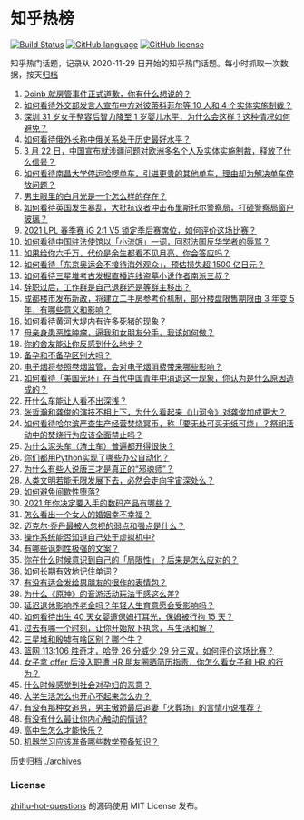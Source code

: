 # 知乎热榜
[![Build Status](https://github.com/ToWeLong/zhihu-hot-questions/workflows/CI/badge.svg)](https://github.com/ToWeLong/zhihu-hot-questions/actions)
[![GitHub language](https://img.shields.io/badge/language-golang-orange.svg)](https://golang.org/)
[![GitHub license](https://img.shields.io/github/license/ToWeLong/zhihu-hot-questions)](https://github.com/ToWeLong/zhihu-hot-questions/blob/main/LICENSE)

知乎热门话题，记录从 2020-11-29 日开始的知乎热门话题。每小时抓取一次数据，按天[归档](./archives)

<!-- BEGIN -->

1. [Doinb 就房管事件正式道歉，你有什么想说的？](https://www.zhihu.com/question/450705943)
1. [如何看待外交部发言人宣布中方对彼蒂科菲尔等 10 人和 4 个实体实施制裁？](https://www.zhihu.com/question/450726712)
1. [深圳 31 岁女子整容后智力降至 1 岁婴儿水平，为什么会这样？这种情况如何避免？](https://www.zhihu.com/question/450233917)
1. [如何看待俄外长称中俄关系处于历史最好水平？](https://www.zhihu.com/question/450635810)
1. [3 月 22 日，中国宣布就涉疆问题对欧洲多名个人及实体实施制裁，释放了什么信号？](https://www.zhihu.com/question/450733396)
1. [如何看待南昌大学停运哈啰单车，引进更贵的其他单车，理由却为解决单车停放问题？](https://www.zhihu.com/question/449876845)
1. [男生眼里的白月光是一个怎么样的存在？](https://www.zhihu.com/question/277228908)
1. [如何看待英国发生暴乱，大批抗议者冲击布里斯托尔警察局，打砸警察局窗户玻璃？](https://www.zhihu.com/question/450668148)
1. [2021 LPL 春季赛 iG 2:1 V5 锁定季后赛席位，如何评价这场比赛？](https://www.zhihu.com/question/450701332)
1. [如何看待中国驻法使馆以「小流氓」一词，回怼法国反华学者的辱骂？](https://www.zhihu.com/question/450677021)
1. [如果给你六千万，代价是余生都看不见月亮，你会答应吗？](https://www.zhihu.com/question/444969517)
1. [如何看待「东京奥运会不接待海外观众」，预估损失超 1500 亿日元？](https://www.zhihu.com/question/450368530)
1. [如何看待三星堆考古发掘直播连线盗墓小说作者南派三叔？](https://www.zhihu.com/question/450463840)
1. [辞职过后，工作群是自己退群还是等群主移出？](https://www.zhihu.com/question/404327844)
1. [成都楼市发布新政，将建立二手房参考价机制，部分楼盘限售期限由 3 年变 5 年，有哪些意义和影响？](https://www.zhihu.com/question/450705022)
1. [如何看待黄河大堤内有许多死猪的现象？](https://www.zhihu.com/question/450575059)
1. [母亲身患恶性肿瘤，逼我和女朋友分手，我该如何做？](https://www.zhihu.com/question/448176568)
1. [你的舍友能让你反感到什么地步？](https://www.zhihu.com/question/329468701)
1. [备孕和不备孕区别大吗？](https://www.zhihu.com/question/438113905)
1. [电子烟将参照卷烟监管，会对电子烟消费带来哪些影响？](https://www.zhihu.com/question/450698204)
1. [如何看待「美国光环」在当代中国青年中消退这一现象，你认为是什么原因造成的？](https://www.zhihu.com/question/450687776)
1. [开什么车能让人看不出深浅？](https://www.zhihu.com/question/60399965)
1. [张哲瀚和龚俊的演技不相上下，为什么看起来《山河令》对龚俊加成更大？](https://www.zhihu.com/question/450176088)
1. [如何看待哈尔滨严查生产经营焚烧冥币，称「要无处可买无纸可烧」？祭祀活动中的焚烧行为应该全面禁止吗？](https://www.zhihu.com/question/450608417)
1. [为什么泥头车（渣土车）普遍都开得很快？](https://www.zhihu.com/question/20168674)
1. [你们都用Python实现了哪些办公自动化？](https://www.zhihu.com/question/441361902)
1. [为什么有些人说唐三才是真正的“邪魂师”？](https://www.zhihu.com/question/450043345)
1. [人类文明若能无限发展下去，必然会走向宇宙深处么？](https://www.zhihu.com/question/446782112)
1. [如何避免间歇性堕落?](https://www.zhihu.com/question/388686475)
1. [2021 年你决定要入手的数码产品有哪些？](https://www.zhihu.com/question/436883279)
1. [怎么看出一个女人的婚姻幸不幸福？](https://www.zhihu.com/question/276812701)
1. [迈克尔·乔丹最被人忽视的弱点和强点是什么？](https://www.zhihu.com/question/381742322)
1. [操作系统能否知道自己处于虚拟机中?](https://www.zhihu.com/question/359121561)
1. [有哪些讽刺性极强的文案？](https://www.zhihu.com/question/442190842)
1. [你在什么时候意识到自己的「局限性」？后来是怎么应对的？](https://www.zhihu.com/question/449660946)
1. [如何长期有效地记住单词？](https://www.zhihu.com/question/305937689)
1. [有没有适合发给男朋友的很作的表情包？](https://www.zhihu.com/question/403930549)
1. [为什么《原神》的音游活动玩法手感这么差?](https://www.zhihu.com/question/450308105)
1. [延迟退休影响养老金吗？年轻人生育意愿会受影响吗？](https://www.zhihu.com/question/450689582)
1. [如何看待出生 40 天女婴遭保姆打耳光，保姆被行拘 15 天？](https://www.zhihu.com/question/450629077)
1. [过去有哪一个时刻，让你开始放下执念，与生活和解？](https://www.zhihu.com/question/450641470)
1. [三星堆和殷墟有啥区别？哪个牛？](https://www.zhihu.com/question/51249517)
1. [篮网 113:106 胜奇才，哈登 26 分威少 29 分三双，如何评价这场比赛？](https://www.zhihu.com/question/450604436)
1. [女子拿 offer 后没入职遭 HR 朋友圈晒简历指责，你怎么看女子和 HR 的行为？](https://www.zhihu.com/question/450681573)
1. [什么时候感觉到社会对孕妇的恶意？](https://www.zhihu.com/question/423297136)
1. [大学生活怎么也开心不起来怎么办？](https://www.zhihu.com/question/347672970)
1. [有没有那种女追男，男主傲娇最后追妻「火葬场」的言情小说推荐？](https://www.zhihu.com/question/319718396)
1. [有没有什么最让你内心触动的情诗?](https://www.zhihu.com/question/449865474)
1. [高中生怎么才能快乐？](https://www.zhihu.com/question/444888990)
1. [机器学习应该准备哪些数学预备知识？](https://www.zhihu.com/question/36324957)

<!-- END -->

历史归档 [./archives](./archives)


### License
[zhihu-hot-questions](https://github.com/towelong/zhihu-hot-questions) 的源码使用 MIT License 发布。